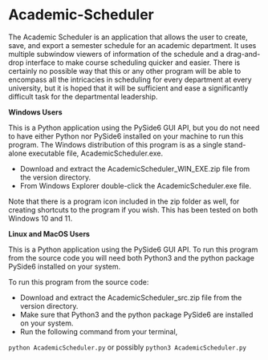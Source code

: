 # Academic-Scheduler

The Academic Scheduler is an application that allows the user to create, save, and export a semester schedule for an academic department. It uses multiple subwindow viewers of information of the schedule and a drag-and-drop interface to make course scheduling quicker and easier. There is certainly no possible way that this or any other program will be able to encompass all the intricacies in scheduling for every department at every university, but it is hoped that it will be sufficient and ease a significantly difficult task for the departmental leadership.

**Windows Users**

This is a Python application using the PySide6 GUI API, but you do not need to have either Python nor PySide6 installed on your machine to run this program.  The Windows distribution of this program is as a single stand-alone executable file, AcademicScheduler.exe.

- Download and extract the AcademicScheduler_WIN_EXE.zip file from the version directory.
- From Windows Explorer double-click the AcademicScheduler.exe file.

Note that there is a program icon included in the zip folder as well, for creating shortcuts to the program if you wish.  This has been tested on both Windows 10 and 11.

**Linux and MacOS Users**

This is a Python application using the PySide6 GUI API. To run this program from the source code you will need both Python3 and the python package PySide6 installed on your system.

To run this program from the source code:

- Download and extract the AcademicScheduler_src.zip file from the version directory.
- Make sure that Python3 and the python package PySide6 are installed on your system.
- Run the following command from your terminal,

`python AcademicScheduler.py` or possibly  `python3 AcademicScheduler.py`
